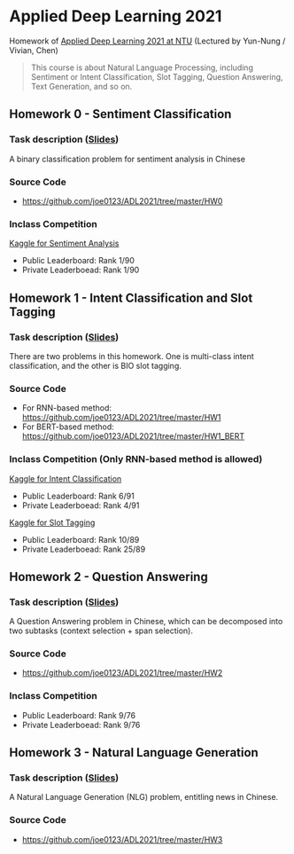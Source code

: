 # Applied Deep Learning 2021

Homework of [Applied Deep Learning 2021 at NTU](https://www.csie.ntu.edu.tw/~miulab/s109-adl/) (Lectured by Yun-Nung / Vivian, Chen)

> This course is about Natural Language Processing, including Sentiment or Intent Classification, Slot Tagging, Question Answering, Text Generation, and so on.

## Homework 0 - Sentiment Classification
### Task description ([Slides](https://docs.google.com/presentation/d/1CqYNZFZDhn-d5ZD30zjw_O36CQUwSOemwwXnTLG07RE/))

A binary classification problem for sentiment analysis in Chinese

### Source Code
* https://github.com/joe0123/ADL2021/tree/master/HW0

### Inclass Competition
[Kaggle for Sentiment Analysis](https://www.kaggle.com/c/ntu-adl-hw0-spring-2021)
* Public Leaderboard: Rank 1/90
* Private Leaderboead: Rank 1/90


## Homework 1 - Intent Classification and Slot Tagging
### Task description ([Slides](https://docs.google.com/presentation/d/1HOH3TD7gdfwKh1JnJRG3QHb2yg86_fvRFrHjpieGYCE/))

There are two problems in this homework. One is multi-class intent classification, and the other is BIO slot tagging.

### Source Code

* For RNN-based method: https://github.com/joe0123/ADL2021/tree/master/HW1
* For BERT-based method: https://github.com/joe0123/ADL2021/tree/master/HW1_BERT

### Inclass Competition (Only RNN-based method is allowed)

[Kaggle for Intent Classification](https://www.kaggle.com/c/ntu-adl-hw1-intent-cls-spring-2021)
* Public Leaderboard: Rank 6/91
* Private Leaderboead: Rank 4/91

[Kaggle for Slot Tagging](https://www.kaggle.com/c/ntu-adl-hw1-slot-tag-spring-2021)
* Public Leaderboard: Rank 10/89
* Private Leaderboead: Rank 25/89

## Homework 2 - Question Answering
### Task description ([Slides](https://docs.google.com/presentation/d/1eonDCBNEqbvAEGKqPWt3Ew1JjVlBYXX45G2Hqs7c0Hk/))

A Question Answering problem in Chinese, which can be decomposed into two subtasks (context selection + span selection).

### Source Code

* https://github.com/joe0123/ADL2021/tree/master/HW2

### Inclass Competition

* Public Leaderboard: Rank 9/76
* Private Leaderboead: Rank 9/76


## Homework 3 - Natural Language Generation
### Task description ([Slides](https://docs.google.com/presentation/d/1-a0Z8-sV6hudbraxD1FBXIgFNzyotMDDZOIEHIrXvTo/))

A Natural Language Generation (NLG) problem, entitling news in Chinese.

### Source Code

* https://github.com/joe0123/ADL2021/tree/master/HW3
